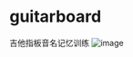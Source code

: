 # guitarboard
吉他指板音名记忆训练
![image](https://user-images.githubusercontent.com/21115695/222367022-85bdede8-2e64-484d-b037-baeb3f54ac87.png)
